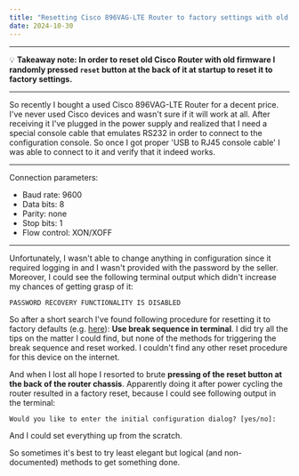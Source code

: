 ```yaml
---
title: "Resetting Cisco 896VAG-LTE Router to factory settings with old IOS 15.5(3)M5 firmware"
date: 2024-10-30
---
```


---

💡 **Takeaway note: In order to reset old Cisco Router with old firmware I randomly pressed `reset` button at the back of it at startup to reset it to factory settings.**

---

So recently I bought a used Cisco 896VAG-LTE Router for a decent price. I've never used Cisco devices and wasn't sure if it will work at all.
After receiving it I've plugged in the power supply and realized that I need a special console cable that emulates RS232 in order to connect to the configuration console.
So once I got proper 'USB to RJ45 console cable' I was able to connect to it and verify that it indeed works.

---
Connection parameters:
 - Baud rate: 9600
 - Data bits: 8
 - Parity: none
 - Stop bits: 1
 - Flow control: XON/XOFF
---

Unfortunately, I wasn't able to change anything in configuration since it required logging in and I wasn't provided with the password by the seller.
Moreover, I could see the following terminal output which didn't increase my chances of getting grasp of it:
```
PASSWORD RECOVERY FUNCTIONALITY IS DISABLED
```

So after a short search I've found following procedure for resetting it to factory defaults (e.g. [here](https://community.cisco.com/t5/other-network-architecture-subjects/password-recovery-functionality-is-disabled/td-p/2973976)): **Use break sequence in terminal**.
I did try all the tips on the matter I could find, but none of the methods for triggering the break sequence and reset worked.
I couldn't find any other reset procedure for this device on the internet.

And when I lost all hope I resorted to brute **pressing of the reset button at the back of the router chassis**. Apparently doing it after power cycling the router resulted in a factory reset, because I could see following output in the terminal:

```
Would you like to enter the initial configuration dialog? [yes/no]:
```
And I could set everything up from the scratch.

So sometimes it's best to try least elegant but logical (and non-documented) methods to get something done.
